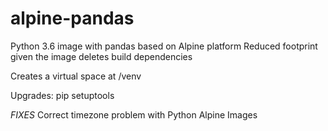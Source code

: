 # alpine-pandas
Python 3.6 image with pandas based on Alpine platform
Reduced footprint given the image deletes build dependencies

Creates a virtual space at /venv

Upgrades:
    pip
    setuptools

*FIXES*
Correct timezone problem with Python Alpine Images